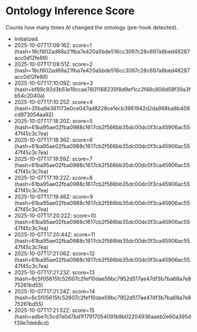 # Ontology Inference Score

Counts how many times AI changed the ontology (pre-hook detected).

- Initialized.
- 2025-10-07T17:09:16Z: score=1 (hash=16cf802ad68a21fba7e420a5bde516cc3097c28c697a8bed48287acc0d12fe86)
- 2025-10-07T17:09:51Z: score=2 (hash=16cf802ad68a21fba7e420a5bde516cc3097c28c697a8bed48287acc0d12fe86)
- 2025-10-07T17:10:09Z: score=3 (hash=bf89c92d3b51e19ccae7601168235f8d9ef1cc2f48c808d58f39a3fb54c2040a)
- 2025-10-07T17:10:25Z: score=4 (hash=35ba9e361173e0ce047ad8226ce1ecb3961942d2da968ba8b406cd973054aa92)
- 2025-10-07T17:18:20Z: score=5 (hash=61ba95ae02fba0988c1617cb2f566bb35dc00dc0f3ca45906ac5547f45c3c7ea)
- 2025-10-07T17:18:36Z: score=6 (hash=61ba95ae02fba0988c1617cb2f566bb35dc00dc0f3ca45906ac5547f45c3c7ea)
- 2025-10-07T17:18:59Z: score=7 (hash=61ba95ae02fba0988c1617cb2f566bb35dc00dc0f3ca45906ac5547f45c3c7ea)
- 2025-10-07T17:19:22Z: score=8 (hash=61ba95ae02fba0988c1617cb2f566bb35dc00dc0f3ca45906ac5547f45c3c7ea)
- 2025-10-07T17:19:46Z: score=9 (hash=61ba95ae02fba0988c1617cb2f566bb35dc00dc0f3ca45906ac5547f45c3c7ea)
- 2025-10-07T17:20:22Z: score=10 (hash=61ba95ae02fba0988c1617cb2f566bb35dc00dc0f3ca45906ac5547f45c3c7ea)
- 2025-10-07T17:20:44Z: score=11 (hash=61ba95ae02fba0988c1617cb2f566bb35dc00dc0f3ca45906ac5547f45c3c7ea)
- 2025-10-07T17:21:06Z: score=12 (hash=61ba95ae02fba0988c1617cb2f566bb35dc00dc0f3ca45906ac5547f45c3c7ea)
- 2025-10-07T17:21:23Z: score=13 (hash=6c5f05615fc52607c2fef10dae59bc7952d517ae47df3b7ba68a7e875261bd55)
- 2025-10-07T17:21:24Z: score=14 (hash=6c5f05615fc52607c2fef10dae59bc7952d517ae47df3b7ba68a7e875261bd55)
- 2025-10-07T17:21:52Z: score=15 (hash=adbe7c5cd7e0d7bd1f17917054091b9b02204936aaeb2e60a395df39e7deb8cd)
